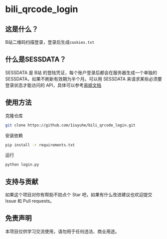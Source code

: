 # bili_qrcode_login
## 这是什么？

B站二维码扫描登录，登录后生成`cookies.txt`

## 什么是SESSDATA？

SESSDATA 是 B站 的登陆凭证，每个账户登录后都会在服务器生成一个单独的 SESSDATA，如果不刷新有效期为半个月。可以用 SESSDATA 来请求某些必须要登录状态才能访问的 API，具体可以参考[易姐文档](https://socialsisteryi.github.io/bilibili-API-collect/)

## 使用方法

克隆仓库

```bash
git clone https://github.com/1iuyuhe/bili_qrcode_login.git
```



安装依赖

```bash
pip install -r requirements.txt
```

运行

```bash
python login.py
```



## 支持与贡献

如果这个项目对你有帮助不妨点个 Star 吧，如果有什么改进建议也欢迎提交 Issue 和 Pull requests。

## 免责声明

本项目仅供学习交流使用，请勿用于任何违法、商业用途。
